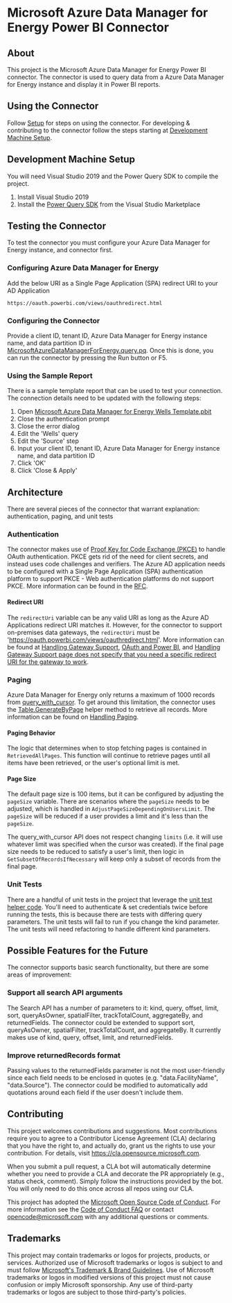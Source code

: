 # Microsoft Azure Data Manager for Energy Power BI Connector

## About

This project is the Microsoft Azure Data Manager for Energy Power BI connector. The connector is used to query data from a Azure Data Manager for Energy instance and display it in Power BI reports.

## Using the Connector

Follow [Setup](./Documentation/Setup.md) for steps on using the connector. For developing & contributing to the connector follow the steps starting at [Development Machine Setup](#development-machine-setup).

## Development Machine Setup

You will need Visual Studio 2019 and the Power Query SDK to compile the project.

1. Install Visual Studio 2019
1. Install the [Power Query SDK](https://marketplace.visualstudio.com/items?itemName=Dakahn.PowerQuerySDK) from the Visual Studio Marketplace

## Testing the Connector

To test the connector you must configure your Azure Data Manager for Energy instance, and connector first.

### Configuring Azure Data Manager for Energy

Add the below URI as a Single Page Application (SPA) redirect URI to your AD Application

    https://oauth.powerbi.com/views/oauthredirect.html

### Configuring the Connector

Provide a client ID, tenant ID, Azure Data Manager for Energy instance name, and data partition ID in [MicrosoftAzureDataManagerForEnergy.query.pq](./MicrosoftAzureDataManagerForEnergy/MicrosoftAzureDataManagerForEnergy/MicrosoftAzureDataManagerForEnergy.query.pq). Once this is done, you can run the connector by pressing the Run button or F5.

### Using the Sample Report

There is a sample template report that can be used to test your connection. The connection details need to be updated with the following steps:

1. Open [Microsoft Azure Data Manager for Energy Wells Template.pbit](./Reports/Microsoft%20Azure%20Data%20Manager%20for%20Energy%20Wells%20Template.pbit)
1. Close the authentication prompt
1. Close the error dialog
1. Edit the 'Wells' query
1. Edit the 'Source' step
1. Input your client ID, tenant ID, Azure Data Manager for Energy instance name, and data partition ID
1. Click 'OK'
1. Click 'Close & Apply'

## Architecture

There are several pieces of the connector that warrant explanation: authentication, paging, and unit tests

### Authentication

The connector makes use of [Proof Key for Code Exchange (PKCE)](AdjustPageSizeDependingOnUsersLimit) to handle OAuth authentication. PKCE gets rid of the need for client secrets, and instead uses code challenges and verifiers. The Azure AD application needs to be configured with a Single Page Application (SPA) authentication platform to support PKCE - Web authentication platforms do not support PKCE. More information can be found in the [RFC](https://www.rfc-editor.org/rfc/rfc7636).

#### Redirect URI

The `redirectUri` variable can be any valid URI as long as the Azure AD Applications redirect URI matches it. However, for the connector to support on-premises data gateways, the `redirectUri` must be 'https://oauth.powerbi.com/views/oauthredirect.html'. More information can be found at [Handling Gateway Support](https://learn.microsoft.com/power-query/handlinggatewaysupport), [OAuth and Power BI](https://learn.microsoft.com/power-query/samples/github/readme#oauth-and-power-bi), and [Handling Gateway Support page does not specify that you need a specific redirect URI for the gateway to work](https://github.com/MicrosoftDocs/powerquery-docs/issues/284).

### Paging

Azure Data Manager for Energy only returns a maximum of 1000 records from [query_with_cursor](https://community.opengroup.org/osdu/platform/system/search-service/-/blob/master/docs/tutorial/SearchService.md#query-with-cursor). To get around this limitation, the connector uses the [Table.GenerateByPage](https://learn.microsoft.com/power-query/helperfunctions#tablegeneratebypage) helper method to retrieve all records. More information can be found on [Handling Paging](https://learn.microsoft.com/power-query/handlingpaging).

#### Paging Behavior

The logic that determines when to stop fetching pages is contained in `RetrievedAllPages`. This function will continue to retrieve pages until all items have been retrieved, or the user's optional limit is met.

#### Page Size

The default page size is 100 items, but it can be configured by adjusting the `pageSize` variable. There are scenarios where the `pageSize` needs to be adjusted, which is handled in `AdjustPageSizeDependingOnUsersLimit`. The `pageSize` will be reduced if a user provides a limit and it's less than the `pageSize`.

The query_with_cursor API does not respect changing `limits` (i.e. it will use whatever limit was specified when the cursor was created). If the final page size needs to be reduced to satisfy a user's limit, then logic in `GetSubsetOfRecordsIfNecessary` will keep only a subset of records from the final page.

### Unit Tests

There are a handful of unit tests in the project that leverage the [unit test helper code](https://github.com/microsoft/DataConnectors/blob/master/samples/UnitTesting/UnitTesting.query.pq). You'll need to authenticate & set credentials twice before running the tests, this is because there are tests with differing query parameters. The unit tests will fail to run if you change the kind parameter. The unit tests will need refactoring to handle different kind parameters.

## Possible Features for the Future

The connector supports basic search functionality, but there are some areas of improvement:

### Support all search API arguments

The Search API has a number of parameters to it: kind, query, offset, limit, sort, queryAsOwner, spatialFilter, trackTotalCount, aggregateBy, and returnedFields. The connector could be extended to support sort, queryAsOwner, spatialFilter, trackTotalCount, and aggregateBy. It currently makes use of kind, query, offset, limit, and returnedFields.

### Improve returnedRecords format

Passing values to the returnedFields parameter is not the most user-friendly since each field needs to be enclosed in quotes (e.g. "data.FacilityName", "data.Source"). The connector could be modified to automatically add quotations around each field if the user doesn't include them.

## Contributing

This project welcomes contributions and suggestions.  Most contributions require you to agree to a
Contributor License Agreement (CLA) declaring that you have the right to, and actually do, grant us
the rights to use your contribution. For details, visit https://cla.opensource.microsoft.com.

When you submit a pull request, a CLA bot will automatically determine whether you need to provide
a CLA and decorate the PR appropriately (e.g., status check, comment). Simply follow the instructions
provided by the bot. You will only need to do this once across all repos using our CLA.

This project has adopted the [Microsoft Open Source Code of Conduct](https://opensource.microsoft.com/codeofconduct/).
For more information see the [Code of Conduct FAQ](https://opensource.microsoft.com/codeofconduct/faq/) or
contact [opencode@microsoft.com](mailto:opencode@microsoft.com) with any additional questions or comments.

## Trademarks

This project may contain trademarks or logos for projects, products, or services. Authorized use of Microsoft
trademarks or logos is subject to and must follow
[Microsoft's Trademark & Brand Guidelines](https://www.microsoft.com/en-us/legal/intellectualproperty/trademarks/usage/general).
Use of Microsoft trademarks or logos in modified versions of this project must not cause confusion or imply Microsoft sponsorship.
Any use of third-party trademarks or logos are subject to those third-party's policies.
